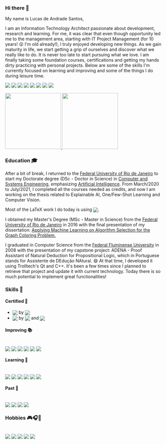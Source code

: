<!--
**ldandrade/ldandrade** is a ✨ _special_ ✨ repository because its `README.md` (this file) appears on your GitHub profile.

https://badgen.net/badge/:subject/:status/:color?icon=github
-->

### Hi there 👋

My name is Lucas de Andrade Santos,

I am an Information Technology Architect passionate about development, research and learning. For me, it was clear that even though opportunity led me to the management area, starting with IT Project Management (for 10 years! 😲 I'm old already!), I truly enjoyed developing new things. As we gain maturity in life, we start getting a grip of ourselves and discover what we really like to do. It is never too late to start pursuing what we love. I am finally taking some foundation courses, certifications and getting my hands dirty practicing with personal projects.
Below are some of the skills I'm currently focused on learning and improving and some of the things I do during leisure time.

<a href = "mailto:lucasdeandradesantos@outlook.com"><img src="https://img.shields.io/badge/Microsoft_Outlook-0078D4?style=for-the-badge&logo=microsoft-outlook&logoColor=white" target="_blank"></a>
<a href="https://www.linkedin.com/in/lucasdeandradesantos" target="_blank"><img src="https://img.shields.io/badge/-LinkedIn-%230077B5?style=for-the-badge&logo=linkedin&logoColor=white" target="_blank"></a>
<a href="https://stackoverflow.com/story/ldandrade" target="_blank"><img src="https://img.shields.io/badge/Stack_Overflow-100000?style=for-the-badge&logo=stackoverflow&logoColor=white" target="_blank"></a>
<a href="https://docs.microsoft.com/pt-br/users/ldandrade/" target="_blank"> <img src="https://img.shields.io/badge/Microsoft-blue?style=for-the-badge&logo=microsoft&logoColor=white" target="_blank"></a>
<a href="https://www.codecademy.com/profiles/ldandrade" target="_blank"> <img src="https://img.shields.io/badge/Codecademy-100000?style=for-the-badge&logo=codecademy&logoColor=white" target="_blank"></a>
<a href="https://www.datacamp.com/profile/ldandrade" target="_blank"> <img src="https://img.shields.io/badge/DataCamp-05192D?style=for-the-badge&logo=datacamp&logoColor=03EF62" target="_blank"></a>
<a href="https://orcid.org/0000-0003-3025-4143" target="_blank"><img src="https://img.shields.io/badge/ORCID-a6ce39?style=for-the-badge&logo=orcid&logoColor=white" target="_blank"></a>
<a href="https://leetcode.com/ldandrade/" target="_blank"><img src="https://img.shields.io/badge/leetcode-FFA116?style=for-the-badge&logo=leetcode&logoColor=black" target="_blank"></a>
<!--a href="https://www.smartr.me/public/profiles/lucas.deandradesantos" target="_blank"><img src="https://img.shields.io/badge/-LinkedIn-%230077B5?style=for-the-badge&logo=smartr&logoColor=white" target="_blank"></a--> 

 <div>
  <a href="https://github.com/ldandrade">
  <img height="180em" src="https://github-readme-stats.vercel.app/api?username=ldandrade&show_icons=true&theme=dark&include_all_commits=true&count_private=true"/>
  <img height="180em" src="https://github-readme-stats.vercel.app/api/top-langs/?username=ldandrade&layout=compact&langs_count=7&theme=dark"/></a>
</div>

### Education 🎓

After a bit of break, I returned to the <a href="https://ufrj.br/en/">Federal University of Rio de Janeiro</a> to start my Doctorate degree (DSc - Doctor in Science) in <a href="https://www.cos.ufrj.br/index.php/en/">Computer and Systems Engineering</a>, emphasizing <a href="https://www.cos.ufrj.br/index.php/en/research-lines/5441-artificial-intelligence">Artificial Intelligence</a>. From March/2020 to July/2021, I completed all the courses needed as credits, and now I am working on the thesis related to Explainable AI, One/Few-Shot Learning and Computer Vision.
 
Most of the LaTeX work I do today is using <a href="http://www.overleaf.com"> <img align="center" src="https://img.shields.io/badge/Overleaf-green?style=for-the-badge&logo=overleaf&logoColor=white"></a>.
 
I obtained my Master's Degree (MSc - Master in Science) from the <a href="https://ufrj.br/en/">Federal University of Rio de Janeiro</a> in 2016 with the final presentation of my dissertation: 
<a href="https://www.pesc.coppe.ufrj.br/uploadfile/publicacao/2605.pdf">Applying Machine Learning on Algorithm Selection for the Graph Coloring Problem.
</a>

I graduated in Computer Science from the <a href="https://www.uff.br/">Federal Fluminense University</a> in 2008 with the presentation of my capstone project: ADENA - Proof Assistant of Natural Deduction for Propositional Logic, which in Portuguese stands for Assistente de DEdução NAtural. 😄 At that time, I developed it using Trolltech's Qt and C++. It's been a few times since I planned to retrieve that project and update it with current technology. Today there is so much potential to implement great functionalities!
 
### Skills 🚀

#### Certified 🏅
- <img align="center" src="https://img.shields.io/badge/Microsoft_Azure-blue?style=for-the-badge&logo=microsoft-azure&logoColor=white"> by <a href="https://docs.microsoft.com/pt-br/users/ldandrade/"> <img align="center" src="https://img.shields.io/badge/Microsoft-blue?style=for-the-badge&logo=microsoft&logoColor=white"></a>
- <img align="center" src="https://img.shields.io/badge/Python-yellow?style=for-the-badge&logo=python&logoColor=white"> by <a href="https://www.codecademy.com/profiles/ldandrade"> <img align="center" src="https://img.shields.io/badge/Codecademy-100000?style=for-the-badge&logo=codecademy&logoColor=white"></a> and <a href="https://www.datacamp.com/profile/ldandrade"> <img align="center" src="https://img.shields.io/badge/DataCamp-05192D?style=for-the-badge&logo=datacamp&logoColor=03EF62"></a>

#### Improving 📚
<div style="display: inline_block"><br>
 <img align="center" src="https://img.shields.io/badge/C%23-blueviolet?style=for-the-badge&logo=c-sharp&logoColor=white">
 <img align="center" src="https://img.shields.io/badge/VS_Code-blueviolet?style=for-the-badge&logo=visualstudiocode&logoColor=white">
 <img align="center" src="https://img.shields.io/badge/GitHub-100000?style=for-the-badge&logo=github&logoColor=white">
 <img align="center" src="https://img.shields.io/badge/Git-red?style=for-the-badge&logo=git&logoColor=white">
 <img align="center" src="https://img.shields.io/badge/Azure_DevOps-blue?style=for-the-badge&logo=azuredevops&logoColor=white">
 <img align="center" src="https://img.shields.io/badge/Docker-blue?style=for-the-badge&logo=docker&logoColor=white">
</div>
 
#### Learning 📖
<div style="display: inline_block"><br>
 <img align="center" src="https://img.shields.io/badge/TensorFlow-orange?style=for-the-badge&logo=tensorflow&logoColor=white">
 <img align="center" src="https://img.shields.io/badge/PyTorch-red?style=for-the-badge&logo=pytorch&logoColor=white">
 <img align="center" src="https://img.shields.io/badge/Unity-100000?style=for-the-badge&logo=unity&logoColor=white">
 <img align="center" src="https://img.shields.io/badge/Xamarin-blueviolet?style=for-the-badge&logo=xamarin&logoColor=white">
 <img align="center" src="https://img.shields.io/badge/Android-green?style=for-the-badge&logo=android&logoColor=white">
 <img align="center" src="https://img.shields.io/badge/SQLite-07405E?style=for-the-badge&logo=sqlite&logoColor=white">
</div>
 
#### Past 👴
<div style="display: inline_block"><br>
 <img align="center" src="https://img.shields.io/badge/C%2B%2B-inactive?style=for-the-badge&logo=c%2B%2B&logoColor=white">
 <img align="center" src="https://img.shields.io/badge/Qt-inactive?style=for-the-badge&logo=qt&logoColor=white">
 <img align="center" src="https://img.shields.io/badge/Java-inactive?style=for-the-badge&logo=java&logoColor=white">
 <img align="center" src="https://img.shields.io/badge/Delphi-inactive?style=for-the-badge&logo=delphi&logoColor=white">
</div>

### Hobbies 🎮🎧🎥
<div style="display: inline_block"><br>
  <img align="center" src="https://img.shields.io/badge/PlayStation-003791?style=for-the-badge&logo=playstation&logoColor=white">
  <img align="center" src="https://img.shields.io/badge/YouTube_Music-FF0000?style=for-the-badge&logo=youtube-music&logoColor=white">
  <img align="center" src="https://img.shields.io/badge/Netflix-E50914?style=for-the-badge&logo=netflix&logoColor=white">
  <img align="center" src="https://img.shields.io/badge/Prime_Video-blue?style=for-the-badge&logo=primevideo&logoColor=white">
  <img align="center" src="https://img.shields.io/badge/Arduino-008184?style=for-the-badge&logo=arduino&logoColor=white">
</div>
 <br>
 
<!--<a href="https://stackexchange.com/users/18134669"><img src="https://stackexchange.com/users/flair/18134669.png" width="208" height="58" alt="profile for Lucas de Andrade Santos on Stack Exchange, a network of free, community-driven Q&amp;A sites" title="profile for Lucas de Andrade Santos on Stack Exchange, a network of free, community-driven Q&amp;A sites"></a>-->

